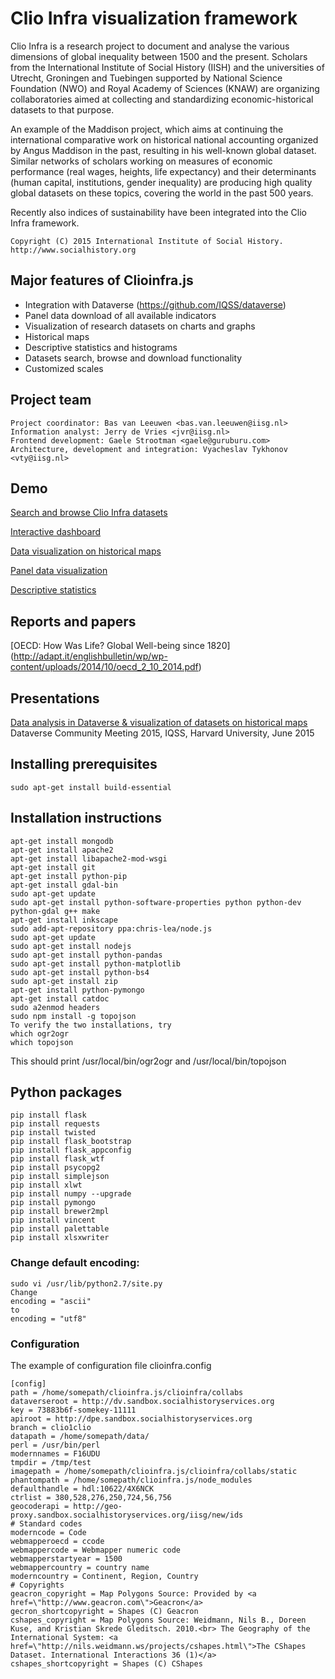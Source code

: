 # Clio Infra visualization framework 
Clio Infra is a research project to document and analyse the various dimensions of global inequality
between 1500 and the present. Scholars from the International Institute of Social History (IISH) and the
universities of Utrecht, Groningen and Tuebingen supported by National Science Foundation (NWO) and
Royal Academy of Sciences (KNAW) are organizing collaboratories aimed at collecting and standardizing
economic-historical datasets to that purpose. 

An example of the Maddison project, which aims at continuing
the international comparative work on historical national accounting organized by Angus Maddison in the
past, resulting in his well-known global dataset. Similar networks of scholars working on measures of
economic performance (real wages, heights, life expectancy) and their determinants (human capital,
institutions, gender inequality) are producing high quality global datasets on these topics, covering the world
in the past 500 years. 

Recently also indices of sustainability have been integrated into the Clio Infra
framework. 
```
Copyright (C) 2015 International Institute of Social History.
http://www.socialhistory.org
```

## Major features of Clioinfra.js
- Integration with Dataverse (https://github.com/IQSS/dataverse)
- Panel data download of all available indicators
- Visualization of research datasets on charts and graphs
- Historical maps
- Descriptive statistics and histograms 
- Datasets search, browse and download functionality
- Customized scales

## Project team
```
Project coordinator: Bas van Leeuwen <bas.van.leeuwen@iisg.nl> 
Information analyst: Jerry de Vries <jvr@iisg.nl>
Frontend development: Gaele Strootman <gaele@guruburu.com>
Architecture, development and integration: Vyacheslav Tykhonov <vty@iisg.nl>
```

## Demo
[Search and browse Clio Infra datasets](http://cliov4.sandbox.socialhistoryservices.org/datasets/search)

[Interactive dashboard](http://dpe.sandbox.socialhistoryservices.org/collabs/dashboard?action=visualize&yearmin=1500&yearmax=2012&loc=250&loc=276&loc=528&loc=380&loc=724&dataset=hdl%3A10622%2F4X6NCK%3A114%3A115)

[Data visualization on historical maps](http://dpe.sandbox.socialhistoryservices.org/collabs/mapslider?action=map&year=1981&handle=hdl:10622/4X6NCK)

[Panel data visualization](http://dpe.sandbox.socialhistoryservices.org/collabs/panel?start=on&aggr=on&hist=&handle=Panel[%27hdl%3A10622/4X6NCK%27%2C%20%27hdl%3A10622/F16UDU%27]&ctrlist=276%2C528&yearmin=1900&yearmax=2013)

[Descriptive statistics](http://dpe.sandbox.socialhistoryservices.org/collabs/statistics?start=on&aggr=on&hist=&handle=Panel[%27hdl%3A10622/4X6NCK%27%2C%20%27hdl%3A10622/F16UDU%27]&ctrlist=&yearmin=1900&yearmax=2013)

## Reports and papers
[OECD: How Was Life? Global Well-being since 1820] (http://adapt.it/englishbulletin/wp/wp-content/uploads/2014/10/oecd_2_10_2014.pdf)

## Presentations
[Data analysis in Dataverse & visualization of datasets on historical maps](http://projects.iq.harvard.edu/dataverse-community-meeting/people/vyacheslav-tykhonov)
Dataverse Community Meeting 2015, IQSS, Harvard University, June 2015

## Installing prerequisites
```
sudo apt-get install build-essential
```
## Installation instructions
```
apt-get install mongodb
apt-get install apache2
apt-get install libapache2-mod-wsgi
apt-get install git
apt-get install python-pip
apt-get install gdal-bin
sudo apt-get update
sudo apt-get install python-software-properties python python-dev python-gdal g++ make
apt-get install inkscape
sudo add-apt-repository ppa:chris-lea/node.js
sudo apt-get update
sudo apt-get install nodejs
sudo apt-get install python-pandas
sudo apt-get install python-matplotlib
sudo apt-get install python-bs4
sudo apt-get install zip
apt-get install python-pymongo
apt-get install catdoc
sudo a2enmod headers
sudo npm install -g topojson
To verify the two installations, try
which ogr2ogr
which topojson
```
This should print /usr/local/bin/ogr2ogr and /usr/local/bin/topojson

## Python packages
```
pip install flask
pip install requests
pip install twisted
pip install flask_bootstrap
pip install flask_appconfig
pip install flask_wtf
pip install psycopg2
pip install simplejson
pip install xlwt
pip install numpy --upgrade
pip install pymongo
pip install brewer2mpl
pip install vincent
pip install palettable
pip install xlsxwriter
```

### Change default encoding:
```
sudo vi /usr/lib/python2.7/site.py
Change
encoding = "ascii"
to
encoding = "utf8"
```

### Configuration
The example of configuration file clioinfra.config
```
[config]
path = /home/somepath/clioinfra.js/clioinfra/collabs
dataverseroot = http://dv.sandbox.socialhistoryservices.org
key = 73883b6f-somekey-11111
apiroot = http://dpe.sandbox.socialhistoryservices.org
branch = clio1clio
datapath = /home/somepath/data/
perl = /usr/bin/perl
modernnames = F16UDU
tmpdir = /tmp/test
imagepath = /home/somepath/clioinfra.js/clioinfra/collabs/static
phantompath = /home/somepath/clioinfra.js/node_modules
defaulthandle = hdl:10622/4X6NCK
ctrlist = 380,528,276,250,724,56,756
geocoderapi = http://geo-proxy.sandbox.socialhistoryservices.org/iisg/new/ids
# Standard codes
moderncode = Code
webmapperoecd = ccode
webmappercode = Webmapper numeric code
webmapperstartyear = 1500
webmappercountry = country name
moderncountry = Continent, Region, Country
# Copyrights
geacron_copyright = Map Polygons Source: Provided by <a href=\"http://www.geacron.com\">Geacron</a>
gecron_shortcopyright = Shapes (C) Geacron
cshapes_copyright = Map Polygons Source: Weidmann, Nils B., Doreen Kuse, and Kristian Skrede Gleditsch. 2010.<br> The Geography of the International System: <a href=\"http://nils.weidmann.ws/projects/cshapes.html\">The CShapes Dataset. International Interactions 36 (1)</a>
cshapes_shortcopyright = Shapes (C) CShapes
```
